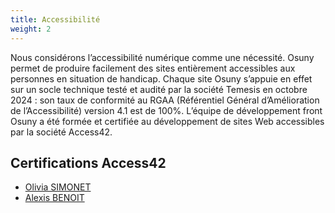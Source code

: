 ```yaml
---
title: Accessibilité
weight: 2
---
```


Nous considérons l’accessibilité numérique comme une nécessité. Osuny permet de produire facilement des sites entièrement accessibles aux personnes en situation de handicap. Chaque site Osuny s’appuie en effet sur un socle technique testé et audité par la société Temesis en octobre 2024 : son taux de conformité au RGAA (Référentiel Général d’Amélioration de l’Accessibilité) version 4.1 est de 100%. L’équipe de développement front Osuny a été formée et certifiée au développement de sites Web accessibles par la société Access42.

## Certifications Access42

- [Olivia SIMONET](certificat-olivia-simonet.pdf)
- [Alexis BENOIT](certificat-alexis-benoit.pdf)

